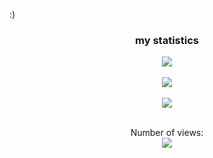 :)
<div align="center">
    <h3> my statistics</h3>
    <img src="https://activity-graph.herokuapp.com/graph?username=akyai"><br /><br />
    <img src="https://github-readme-stats.vercel.app/api?username=akyai&show_icons=true&theme=jolly&count_private=true" /><br /><br />
     <img align="center" src="https://github-readme-stats.vercel.app/api/top-langs/?username=akyai&layout=compact&theme=jolly&count_private=true" /><br />
</div>


<p align="center">
    <br>Number of views: <br>
    <img src="https://profile-counter.glitch.me/akyai/count.svg" />
</p>
